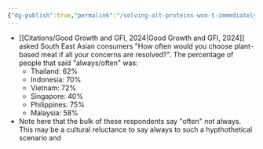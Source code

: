 ```yaml
---
{"dg-publish":true,"permalink":"/solving-alt-proteins-won-t-immediately-produce-total-veganism/","tags":["alternative_proteins","plant_based_alternative_proteins","SE_asia"],"created":"2025-10-23T12:01:17.689+01:00","updated":"2025-10-23T12:01:17.689+01:00"}
---
```

 

- [[Citations/Good Growth and GFI, 2024\|Good Growth and GFI, 2024]] asked South East Asian consumers "How often would you choose plant-based meat if all your concerns are resolved?". The percentage of people that said "always/often" was:
	- Thailand: 62%
	- Indonesia: 70%
	- Vietnam: 72%
	- Singapore: 40%
	- Philippines: 75%
	- Malaysia: 58%
- Note here that the bulk of these respondents say "often" not always. This may be a cultural reluctance to say always to such a hypthothetical scenario and 